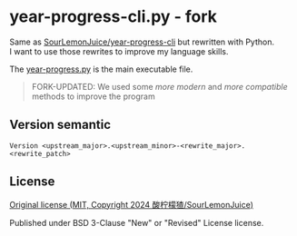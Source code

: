# year-progress-cli.py - fork

Same as [SourLemonJuice/year-progress-cli](https://github.com/SourLemonJuice/year-progress-cli) but rewritten with Python.\
I want to use those rewrites to improve my language skills.

The [year-progress.py](./year-progress.py) is the main executable file.

> FORK-UPDATED: We used some _more modern_ and _more compatible_ methods to improve the program

## Version semantic

```text
Version <upstream_major>.<upstream_minor>-<rewrite_major>.<rewrite_patch>
```

## License

[Original license (MIT, Copyright 2024 酸柠檬猹/SourLemonJuice)](./io.github.SourLemonJuice.LICENSE)

Published under BSD 3-Clause "New" or "Revised" License license.
